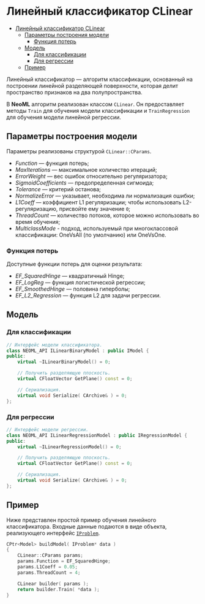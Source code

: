 # Линейный классификатор CLinear

<!-- TOC -->

- [Линейный классификатор CLinear](#линейный-классификатор-clinear)
	- [Параметры построения модели](#параметры-построения-модели)
		- [Функция потерь](#функция-потерь)
	- [Модель](#модель)
		- [Для классификации](#для-классификации)
		- [Для регрессии](#для-регрессии)
	- [Пример](#пример)

<!-- /TOC -->

Линейный классификатор — алгоритм классификации, основанный на построении линейной разделяющей поверхности, которая делит пространство признаков на два полупространства.

В **NeoML** алгоритм реализован классом `CLinear`. Он предоставляет методы `Train` для обучения модели классификации и `TrainRegression` для обучения модели линейной регрессии.

## Параметры построения модели

Параметры реализованы структурой `CLinear::CParams`.

- *Function* — функция потерь;
- *MaxIterations* — максимальное количество итераций;
- *ErrorWeight* — вес ошибок относительно регуляризатора;
- *SigmoidCoefficients* — предопределенная сигмоида;
- *Tolerance* — критерий останова;
- *NormalizeError* — указывает, необходима ли нормализация ошибки;
- *L1Coeff* — коэффициент L1 регуляризации; чтобы использовать L2-регуляризацию, присвойте ему значение `0`;
- *ThreadCount* — количество потоков, которое можно использовать во время обучения;
- *MulticlassMode* - подход, используемый при многоклассовой классификации: OneVsAll (по умолчанию) или OneVsOne.

### Функция потерь

Доступные функции потерь для оценки результата:

- *EF_SquaredHinge* — квадратичный Hinge;
- *EF_LogReg* — функция логистической регрессии;
- *EF_SmoothedHinge* — половина гиперболы;
- *EF_L2_Regression* — функция L2 для задачи регрессии.

## Модель

### Для классификации

```c++
// Интерфейс модели классификатора.
class NEOML_API ILinearBinaryModel : public IModel {
public:
	virtual ~ILinearBinaryModel() = 0;

	// Получить разделяющую плоскость.
	virtual CFloatVector GetPlane() const = 0;

	// Сериализация.
	virtual void Serialize( CArchive& ) = 0;
};
```

### Для регрессии

```c++
// Интерфейс модели регрессии.
class NEOML_API ILinearRegressionModel : public IRegressionModel {
public:
	virtual ~ILinearRegressionModel() = 0;

	// Получить разделяющую плоскость.
	virtual CFloatVector GetPlane() const = 0;

	// Сериализация.
	virtual void Serialize( CArchive& ) = 0;
};
```

## Пример

Ниже представлен простой пример обучения линейного классификатора. Входные данные подаются в виде объекта, реализующего интерфейс [`IProblem`](Problems.md).

```c++
CPtr<Model> buildModel( IProblem* data )
{
	CLinear::CParams params;
	params.Function = EF_SquaredHinge;
	params.L1Coeff = 0.05;
	params.ThreadCount = 4;

	CLinear builder( params );
	return builder.Train( *data );
}
```